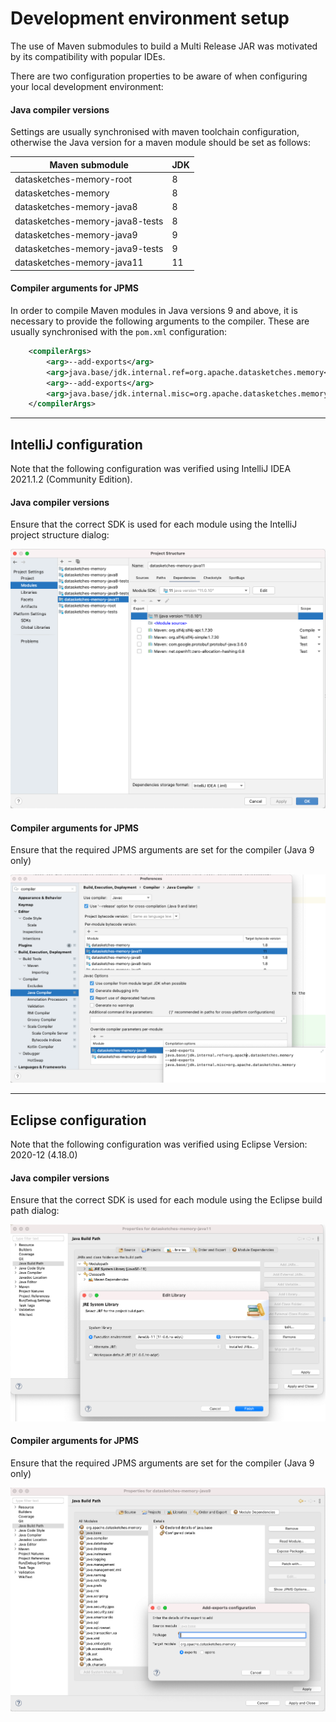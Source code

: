 # Development environment setup

The use of Maven submodules to build a Multi Release JAR was motivated by its compatibility with popular IDEs.

There are two configuration properties to be aware of when configuring your local development environment:

#### Java compiler versions

Settings are usually synchronised with maven toolchain configuration, otherwise the Java version for a maven module
should be set as follows:

| Maven submodule                   | JDK |
| --------------------------------- | --- |
| datasketches-memory-root			|  8  |
| datasketches-memory			    |  8  |
| datasketches-memory-java8			|  8  |
| datasketches-memory-java8-tests	|  8  |
| datasketches-memory-java9		    |  9  |
| datasketches-memory-java9-tests	|  9  |
| datasketches-memory-java11		|  11 |

#### Compiler arguments for JPMS

In order to compile Maven modules in Java versions 9 and above, it is necessary to provide the following arguments to the
compiler.  These are usually synchronised with the `pom.xml` configuration:

```xml
    <compilerArgs>
        <arg>--add-exports</arg>
        <arg>java.base/jdk.internal.ref=org.apache.datasketches.memory</arg>
        <arg>--add-exports</arg>
        <arg>java.base/jdk.internal.misc=org.apache.datasketches.memory</arg>
    </compilerArgs>
```

---

## IntelliJ configuration

Note that the following configuration was verified using IntelliJ IDEA 2021.1.2 (Community Edition).

#### Java compiler versions

Ensure that the correct SDK is used for each module using the IntelliJ project structure dialog:

![IntelliJ project structure dialog](img/intellij-project-structure.png "Intellij project structure dialogue")

#### Compiler arguments for JPMS

Ensure that the required JPMS arguments are set for the compiler (Java 9 only)

![IntelliJ java compiler arguments](img/intellij-java-compiler-arguments.png "Intellij project compiler arguments")

---

## Eclipse configuration

Note that the following configuration was verified using Eclipse Version: 2020-12 (4.18.0)

#### Java compiler versions

Ensure that the correct SDK is used for each module using the Eclipse build path dialog:

![Eclipse project structure dialog](img/eclipse-project-structure.png "Eclipse project structure dialogue")

#### Compiler arguments for JPMS

Ensure that the required JPMS arguments are set for the compiler (Java 9 only)

![Eclipse java compiler arguments](img/eclipse-java-compiler-arguments.png "Eclipse project compiler arguments")
